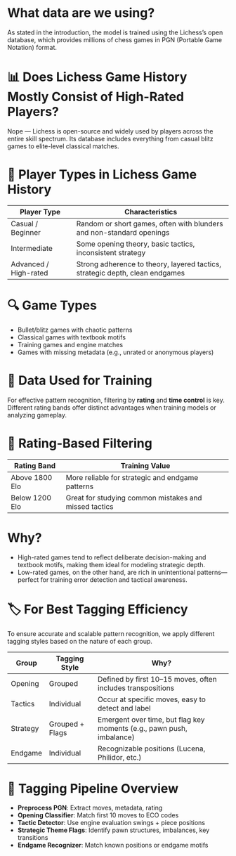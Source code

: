 # What data are we using?
As stated in the introduction, the model is trained using the Lichess’s open database, which provides millions of chess games in PGN (Portable Game Notation) format.

# 📊 Does Lichess Game History Mostly Consist of High-Rated Players?
Nope — Lichess is open-source and widely used by players across the entire skill spectrum. Its database includes everything from casual blitz games to elite-level classical matches.

# 🧩 Player Types in Lichess Game History
| Player Type         | Characteristics                                                                 |
|---------------------|----------------------------------------------------------------------------------|
| Casual / Beginner   | Random or short games, often with blunders and non-standard openings            |
| Intermediate        | Some opening theory, basic tactics, inconsistent strategy                       |
| Advanced / High-rated | Strong adherence to theory, layered tactics, strategic depth, clean endgames  |

# 🔍 Game Types
- Bullet/blitz games with chaotic patterns  
- Classical games with textbook motifs  
- Training games and engine matches  
- Games with missing metadata (e.g., unrated or anonymous players)  

# 🧠 Data Used for Training
For effective pattern recognition, filtering by **rating** and **time control** is key. Different rating bands offer distinct advantages when training models or analyzing gameplay.

# 🎯 Rating-Based Filtering
| Rating Band     | Training Value                                                             |
|-----------------|----------------------------------------------------------------------------|
| Above 1800 Elo  | More reliable for strategic and endgame patterns                           |
| Below 1200 Elo  | Great for studying common mistakes and missed tactics                      |

# Why?
- High-rated games tend to reflect deliberate decision-making and textbook motifs, making them ideal for modeling strategic depth.  
- Low-rated games, on the other hand, are rich in unintentional patterns—perfect for training error detection and tactical awareness.

# 🏷️ For Best Tagging Efficiency
To ensure accurate and scalable pattern recognition, we apply different tagging styles based on the nature of each group.

| Group     | Tagging Style      | Why?                                                                 |
|-----------|--------------------|----------------------------------------------------------------------|
| Opening   | Grouped            | Defined by first 10–15 moves, often includes transpositions          |
| Tactics   | Individual         | Occur at specific moves, easy to detect and label                    |
| Strategy  | Grouped + Flags    | Emergent over time, but flag key moments (e.g., pawn push, imbalance)|
| Endgame   | Individual         | Recognizable positions (Lucena, Philidor, etc.)                      |

# 🔄 Tagging Pipeline Overview
- **Preprocess PGN**: Extract moves, metadata, rating  
- **Opening Classifier**: Match first 10 moves to ECO codes  
- **Tactic Detector**: Use engine evaluation swings + piece positions  
- **Strategic Theme Flags**: Identify pawn structures, imbalances, key transitions  
- **Endgame Recognizer**: Match known positions or endgame motifs  